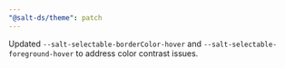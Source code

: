 ```yaml
---
"@salt-ds/theme": patch
---
```


Updated `--salt-selectable-borderColor-hover` and `--salt-selectable-foreground-hover` to address color contrast issues.
